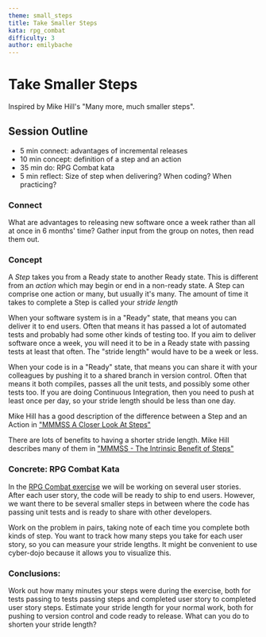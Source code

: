 ```yaml
---
theme: small_steps
title: Take Smaller Steps
kata: rpg_combat
difficulty: 3
author: emilybache
---
```


# Take Smaller Steps

Inspired by Mike Hill's "Many more, much smaller steps".

## Session Outline
 
* 5 min connect: advantages of incremental releases
* 10 min concept: definition of a step and an action
* 35 min do: RPG Combat kata  
* 5 min reflect: Size of step when delivering? When coding? When practicing?

### Connect
What are advantages to releasing new software once a week rather than all at once in 6 months' time? Gather input from the group on notes, then read them out.

### Concept
A _Step_ takes you from a Ready state to another Ready state. This is different from an _action_ which may begin or end in a non-ready state. A Step can comprise one action or many, but usually it's many. The amount of time it takes to complete a Step is called your _stride length_

When your software system is in a "Ready" state, that means you can deliver it to end users. Often that means it has passed a lot of automated tests and probably had some other kinds of testing too. If you aim to deliver software once a week, you will need it to be in a Ready state with passing tests at least that often. The "stride length" would have to be a week or less.

When your code is in a "Ready" state, that means you can share it with your colleagues by pushing it to a shared branch in version control.  Often that means it both compiles, passes all the unit tests, and possibly some other tests too. If you are doing Continuous Integration, then you need to push at least once per day, so your stride length should be less than one day. 

Mike Hill has a good description of the difference between a Step and an Action in ["MMMSS A Closer Look At Steps"](https://www.geepawhill.org/2021/10/26/mmmss-a-closer-look-at-steps/)

There are lots of benefits to having a shorter stride length. Mike Hill describes many of them in ["MMMSS - The Intrinsic Benefit of Steps"](https://www.geepawhill.org/2021/11/16/mmmss-the-intrinsic-benefit-of-steps/)

### Concrete: RPG Combat Kata
In the [RPG Combat exercise](/kata_descriptions/rpg_combat.html) we will be working on several user stories. After each user story, the code will be ready to ship to end users. However, we want there to be several smaller steps in between where the code has passing unit tests and is ready to share with other developers.

Work on the problem in pairs, taking note of each time you complete both kinds of step. You want to track how many steps you take for each user story, so you can measure your stride lengths. It might be convenient to use cyber-dojo because it allows you to visualize this.

### Conclusions:
Work out how many minutes your steps were during the exercise, both for tests passing to tests passing steps and completed user story to completed user story steps. Estimate your stride length for your normal work, both for pushing to version control and code ready to release. What can you do to shorten your stride length?


